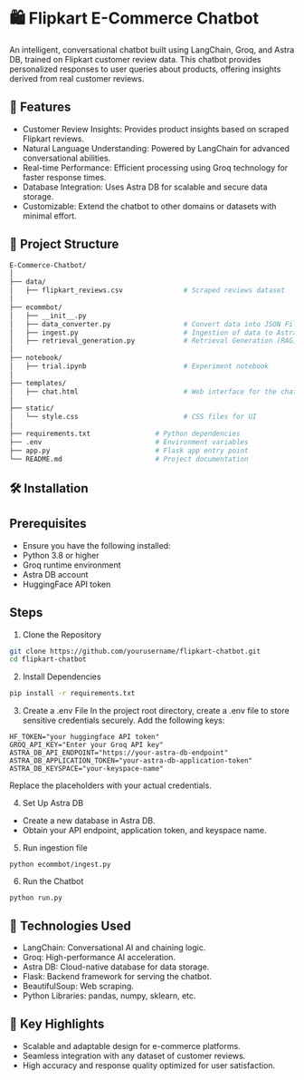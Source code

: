 # 🛍️ Flipkart E-Commerce Chatbot

An intelligent, conversational chatbot built using LangChain, Groq, and Astra DB, trained on Flipkart customer review data. This chatbot provides personalized responses to user queries about products, offering insights derived from real customer reviews.

## 🚀 Features
- Customer Review Insights: Provides product insights based on scraped Flipkart reviews.
- Natural Language Understanding: Powered by LangChain for advanced conversational abilities.
- Real-time Performance: Efficient processing using Groq technology for faster response times.
- Database Integration: Uses Astra DB for scalable and secure data storage.
- Customizable: Extend the chatbot to other domains or datasets with minimal effort.

## 📂 Project Structure
```sh
E-Commerce-Chatbot/                                                                             
│
├── data/                                                                                       
│   ├── flipkart_reviews.csv               # Scraped reviews dataset                            
│
├── ecommbot/                                                                                   
│   ├── __init__.py                                                                             
│   ├── data_converter.py                  # Convert data into JSON File                        
│   ├── ingest.py                          # Ingestion of data to AstraDB                       
│   ├── retrieval_generation.py            # Retrieval Generation (RAG)                         
│
├── notebook/                                                                                   
│   ├── trial.ipynb                        # Experiment notebook                                
│
├── templates/                                                                                  
│   ├── chat.html                          # Web interface for the chatbot                      
│
├── static/                                                                                    
│   └── style.css                          # CSS files for UI                                  
│
├── requirements.txt                # Python dependencies                                       
├── .env                            # Environment variables                                     
├── app.py                          # Flask app entry point                                    
└── README.md                       # Project documentation
```                 

## 🛠️ Installation

## Prerequisites
- Ensure you have the following installed:
- Python 3.8 or higher
- Groq runtime environment
- Astra DB account
- HuggingFace API token

## Steps
1. Clone the Repository
```sh
git clone https://github.com/yourusername/flipkart-chatbot.git
cd flipkart-chatbot
```

2. Install Dependencies
```sh
pip install -r requirements.txt
```

3. Create a .env File In the project root directory, create a .env file to store sensitive credentials securely. Add the following keys:
```
HF_TOKEN="your huggingface API token"
GROQ_API_KEY="Enter your Groq API key"
ASTRA_DB_API_ENDPOINT="https://your-astra-db-endpoint"
ASTRA_DB_APPLICATION_TOKEN="your-astra-db-application-token"
ASTRA_DB_KEYSPACE="your-keyspace-name"
```
Replace the placeholders with your actual credentials.

4. Set Up Astra DB
- Create a new database in Astra DB.
- Obtain your API endpoint, application token, and keyspace name.

5. Run ingestion file
```
python ecommbot/ingest.py
```

6. Run the Chatbot
```
python run.py
```
## 🤖 Technologies Used
- LangChain: Conversational AI and chaining logic.
- Groq: High-performance AI acceleration.
- Astra DB: Cloud-native database for data storage.
- Flask: Backend framework for serving the chatbot.
- BeautifulSoup: Web scraping.
- Python Libraries: pandas, numpy, sklearn, etc.

## 🌟 Key Highlights
- Scalable and adaptable design for e-commerce platforms.
- Seamless integration with any dataset of customer reviews.
- High accuracy and response quality optimized for user satisfaction.
